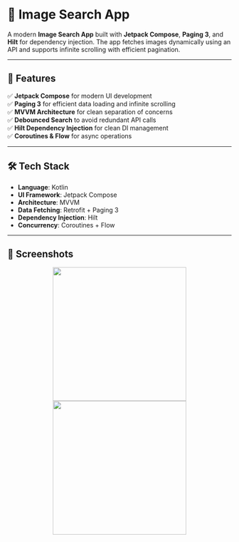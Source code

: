 # 📸 Image Search App

A modern **Image Search App** built with **Jetpack Compose**, **Paging 3**, and **Hilt** for dependency injection. The app fetches images dynamically using an API and supports infinite scrolling with efficient pagination.

---

## 🚀 Features

✅ **Jetpack Compose** for modern UI development  
✅ **Paging 3** for efficient data loading and infinite scrolling  
✅ **MVVM Architecture** for clean separation of concerns  
✅ **Debounced Search** to avoid redundant API calls  
✅ **Hilt Dependency Injection** for clean DI management  
✅ **Coroutines & Flow** for async operations  

---

## 🛠️ Tech Stack

- **Language**: Kotlin  
- **UI Framework**: Jetpack Compose  
- **Architecture**: MVVM  
- **Data Fetching**: Retrofit + Paging 3  
- **Dependency Injection**: Hilt  
- **Concurrency**: Coroutines + Flow  

---
## 📸 Screenshots

<p align="center">
  <img src="https://github.com/user-attachments/assets/e85e43f4-a28d-4c1f-bd2e-7862e777800f" width="300" />
  <img src="https://github.com/user-attachments/assets/09dcfc9a-789a-4c87-9bb1-916b391b6418" width="300" />
</p>
